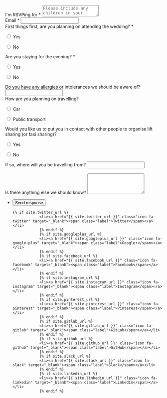 <form action="https://docs.google.com/forms/d/e/1FAIpQLScTwxhZhTH2P7m-alltgd7LccRFVm6DOWTKR49zpxERLth3Pw/formResponse" method="POST">
	<div class="fields">
		<div class="field">
			<label for="rsvping">I'm RSVPing for *</label>
			<textarea name="entry.559352220" id="rsvping" rows="2" placeholder="Please include any children in your answer too!"></textarea>
		</div>
		<div class="field">
			<label for="email">Email *</label>
			<input type="text" name="entry.443565211" id="email" placeholder=""/>
		</div>
		<div class="field">
			<label for="qcoming">First things first, are you planning on attending the wedding? *</label>
			<p>
				<input type="radio" id="comingyes" name="entry.994465564" value="Yes">
				<label for="comingyes">Yes</label>
			</p>
			<p>
				<input type="radio" id="comingno" name="entry.994465564" value="No">
				<label for="comingno">No</label>
			</p>
		</div>
		<div class="field">
			<label for="qeve">Are you staying for the evening? *</label>
			<p>
				<input type="radio" id="eveyes" name="entry.934821120" value="Yes">
				<label for="eveyes">Yes</label>
			</p>
			<p>
				<input type="radio" id="eveno" name="entry.934821120" value="No">
				<label for="eveno">No</label>
			</p>
		</div>
		<div class="field">
			<label for="food">Do you have any allergies or intolerances we should be aware of?</label>
			<input type="text" id="food" name="entry.1751303409"/>
		</div>
		<div class="field">
			<label for="qcoming">How are you planning on travelling?</label>
			<p>
				<input type="radio" id="travelcar" name="entry.1804390083" value="Car">
				<label for="travelcar">Car</label>
			</p>
			<p>
				<input type="radio" id="travelpublic" name="entry.1804390083" value="Public transport">
				<label for="travelpublic">Public transport</label>
			</p>
		</div>
		<div class="field">
			<label for="qcoming">Would you like us to put you in contact with other people to organise lift sharing (or taxi sharing)?</label>
			<p>
				<input type="radio" id="contravelyes" name="entry.936402010" value="Yes">
				<label for="contravelyes">Yes</label>
			</p>
			<p>
				<input type="radio" id="contravelno" name="entry.936402010" value="No">
				<label for="contravelno">No</label>
			</p>
		</div>
		<div class="field">
			<label for="wherefrom">If so, where will you be travelling from?</label>
			<input type="text" name="entry.85772937" id="wherefrom" placeholder=""/>
		</div>
		<br>
		<div class="field">
			<label for="message">Is there anything else we should know?</label>
			<textarea name="entry.1514847841" id="message" rows="4"></textarea>
		</div>
	</div>
	<ul class="actions">
		<li><input type="submit" value="Send response" class="primary" /></li>
	<!--	<li><input type="reset" value="Reset" /></li> -->
	</ul>
</form>
<ul class="icons">

	{% if site.twitter_url %}
				<li><a href="{{ site.twitter_url }}" class="icon fa-twitter" target="_blank"><span class="label">Twitter</span></a></li>
				{% endif %}
				{% if site.googleplus_url %}
				<li><a href="{{ site.googleplus_url }}" class="icon fa-google-plus" target="_blank"><span class="label">Google+</span></a></li>
				{% endif %}
				{% if site.facebook_url %}
				<li><a href="{{ site.facebook_url }}" class="icon fa-facebook" target="_blank"><span class="label">Facebook</span></a></li>
				{% endif %}
				{% if site.instagram_url %}
				<li><a href="{{ site.instagram_url }}" class="icon fa-instagram" target="_blank"><span class="label">Instagram</span></a></li>
				{% endif %}
				{% if site.pinterest_url %}
				<li><a href="{{ site.pinterest_url }}" class="icon fa-pinterest" target="_blank"><span class="label">Pinterest</span></a></li>
				{% endif %}
				{% if site.gitlab_url %}
				<li><a href="{{ site.gitlab_url }}" class="icon fa-gitlab" target="_blank"><span class="label">GitLab</span></a></li>
				{% endif %}
				{% if site.github_url %}
				<li><a href="{{ site.github_url }}" class="icon fa-github" target="_blank"><span class="label">GitHub</span></a></li>
				{% endif %}
				{% if site.slack_url %}
				<li><a href="{{ site.slack_url }}" class="icon fa-slack" target="_blank"><span class="label">Slack</span></a></li>
				{% endif %}
				{% if site.linkedin_url %}
				<li><a href="{{ site.linkedin_url }}" class="icon fa-linkedin" target="_blank"><span class="label">LinkedIn</span></a></li>
				{% endif %}

</ul>
